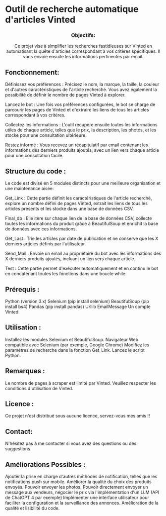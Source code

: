 # Outil de recherche automatique d'articles Vinted
<div align="center">
  
### Objectifs:
Ce projet vise à simplifier les recherches fastidieuses sur Vinted en automatisant la quête d'articles correspondant à vos critères spécifiques. Il vous envoie ensuite les informations pertinentes par email.

</div>

## Fonctionnement:
Définissez vos préférences : Précisez le nom, la marque, la taille, la couleur et d'autres caractéristiques de l'article recherché. Vous avez également la possibilité de définir le nombre de pages Vinted à explorer.

Lancez le bot : Une fois vos préférences configurées, le bot se charge de parcourir les pages de Vinted et d'extraire les liens de tous les articles correspondant à vos critères.

Collectez les informations : L'outil récupère ensuite toutes les informations utiles de chaque article, telles que le prix, la description, les photos, et les stocke pour une consultation ultérieure.

Restez informé : Vous recevez un récapitulatif par email contenant les informations des derniers produits ajoutés, avec un lien vers chaque article pour une consultation facile.

## Structure du code :
Le code est divisé en 5 modules distincts pour une meilleure organisation et une maintenance aisée:

Get_Link : Cette partie définit les caractéristiques de l'article recherché, explore un nombre défini de pages Vinted, extrait les liens de tous les articles présents et les stocke dans une base de données CSV.

Final_db : Elle itère sur chaque lien de la base de données CSV, collecte toutes les informations du produit grâce à BeautifulSoup et enrichit la base de données avec ces informations.

Get_Last : Trie les articles par date de publication et ne conserve que les X derniers articles définis par l'utilisateur.

Send_Mail : Envoie un email au propriétaire du bot avec les informations des X derniers produits ajoutés, incluant un lien vers chaque article.

Test : Cette partie permet d'exécuter automatiquement et en continu le bot en concaténant toutes les fonctions dans une boucle while.

## Prérequis : 
Python (version 3.x)
Selenium (pip install selenium)
BeautifulSoup (pip install bs4)
Pandas (pip install pandas)
Urllib
EmailMessage
Un compte Vinted

## Utilisation :
Installez les modules Selenium et BeautifulSoup.
Navigateur Web compatible avec Selenium (par exemple, Google Chrome)
Modifiez les paramètres de recherche dans la fonction Get_Link.
Lancez le script Python.

## Remarques :
Le nombre de pages à scraper est limité par Vinted.
Veuillez respecter les conditions d'utilisation de Vinted.

## Licence :
Ce projet n'est distribué sous aucune licence, servez-vous mes amis !!

## Contact:
N'hésitez pas à me contacter si vous avez des questions ou des suggestions.

## Améliorations Possibles :
Ajouter la prise en charge d'autres méthodes de notification, telles que les notifications push sur mobile.
Améliorer la qualité du choix des produits envoyés.
Pouvoir envoyer les photos.
Pouvoir directement envoyer un message aux vendeurs, négocier le prix via l'implémentation d'un LLM (API de ChatGPT 4 par exemple)
Implémenter une interface utilisateur pour faciliter la configuration et la surveillance des annonces.
Amélioration de la qualité et lisibilité du code.





